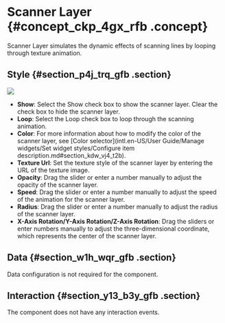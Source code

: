 # Scanner Layer {#concept_ckp_4gx_rfb .concept}

Scanner Layer simulates the dynamic effects of scanning lines by looping through texture animation.

## Style {#section_p4j_trq_gfb .section}

![](http://static-aliyun-doc.oss-cn-hangzhou.aliyuncs.com/assets/img/41735/155808505921728_en-US.png)

-   **Show**: Select the Show check box to show the scanner layer. Clear the check box to hide the scanner layer.
-   **Loop**: Select the Loop check box to loop through the scanning animation.
-   **Color**: For more information about how to modify the color of the scanner layer, see [Color selector](intl.en-US/User Guide/Manage widgets/Set widget styles/Configure item description.md#section_kdw_vj4_t2b).
-   **Texture Url**: Set the texture style of the scanner layer by entering the URL of the texture image.
-   **Opacity**: Drag the slider or enter a number manually to adjust the opacity of the scanner layer.
-   **Speed**: Drag the slider or enter a number manually to adjust the speed of the animation for the scanner layer.
-   **Radius**: Drag the slider or enter a number manually to adjust the radius of the scanner layer.
-   **X-Axis Rotation/Y-Axis Rotation/Z-Axis Rotation**: Drag the sliders or enter numbers manually to adjust the three-dimensional coordinate, which represents the center of the scanner layer.

## Data {#section_w1h_wqr_gfb .section}

Data configuration is not required for the component.

## Interaction {#section_y13_b3y_gfb .section}

The component does not have any interaction events.

